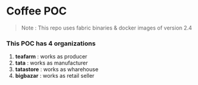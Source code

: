 # Coffee POC

> Note : This repo uses fabric binaries & docker images of version 2.4

### This POC has 4 organizations
1. **teafarm** : works as producer
2. **tata** : works as manufacturer
3. **tatastore** : works as wharehouse
4. **bigbazar** : works as retail seller

